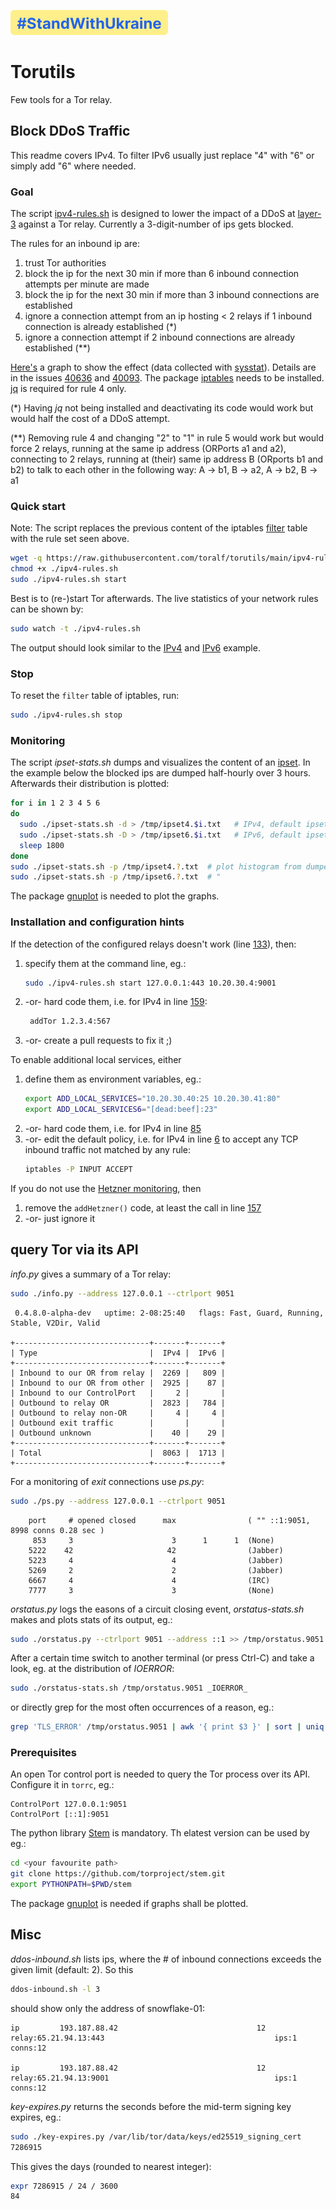 [![StandWithUkraine](https://raw.githubusercontent.com/vshymanskyy/StandWithUkraine/main/badges/StandWithUkraine.svg)](https://github.com/vshymanskyy/StandWithUkraine/blob/main/docs/README.md)

# Torutils

Few tools for a Tor relay.

## Block DDoS Traffic
This readme covers IPv4. To filter IPv6 usually just replace "4" with "6" or simply add "6" where needed.

### Goal

The script [ipv4-rules.sh](./ipv4-rules.sh) is designed to lower the impact of a DDoS
at [layer-3](https://www.infoblox.com/glossary/layer-3-of-the-osi-model-network-layer/)
against a Tor relay.
Currently a 3-digit-number of ips gets blocked.

The rules for an inbound ip are:

1. trust Tor authorities
2. block the ip for the next 30 min if more than 6 inbound connection attempts per minute are made
3. block the ip for the next 30 min if more than 3 inbound connections are established
4. ignore a connection attempt from an ip hosting < 2 relays if 1 inbound connection is already established (*)
5. ignore a connection attempt if 2 inbound connections are already established (**)

[Here's](./sysstat.svg) a graph to show the effect (data collected with [sysstat](http://pagesperso-orange.fr/sebastien.godard/)).
Details are in the issues [40636](https://gitlab.torproject.org/tpo/core/tor/-/issues/40636)
and [40093](https://gitlab.torproject.org/tpo/community/support/-/issues/40093#note_2841393).
The package [iptables](https://www.netfilter.org/projects/iptables/) needs to be installed.
[jq](https://stedolan.github.io/jq/) is required for rule 4 only.

(*) Having _jq_ not being installed and deactivating its code would work but would half the cost of a DDoS attempt.

(**) Removing rule 4 and changing "2" to "1" in rule 5 would work but would force 2 relays,
running at the same ip address (ORPorts a1 and a2), connecting to 2 relays,
running at (their) same ip address B (ORports b1 and b2) to talk to each other in the following way:
A -> b1, B -> a2, A -> b2, B -> a1

### Quick start

Note: The script replaces the previous content of the iptables [filter](https://upload.wikimedia.org/wikipedia/commons/3/37/Netfilter-packet-flow.svg) table with the rule set seen above.

```bash
wget -q https://raw.githubusercontent.com/toralf/torutils/main/ipv4-rules.sh -O ipv4-rules.sh
chmod +x ./ipv4-rules.sh
sudo ./ipv4-rules.sh start
```

Best is to (re-)start Tor afterwards.
The live statistics of your network rules can be shown by:

```bash
sudo watch -t ./ipv4-rules.sh
```

The output should look similar to the [IPv4](./iptables-L.txt) and [IPv6](./ip6tables-L.txt) example.

### Stop

To reset the `filter` table of iptables, run:

```bash
sudo ./ipv4-rules.sh stop
```

### Monitoring

The script _ipset-stats.sh_ dumps and visualizes the content of an [ipset](https://ipset.netfilter.org).
In the example below the blocked ips are dumped half-hourly over 3 hours.
Afterwards their distribution is plotted:

```bash
for i in 1 2 3 4 5 6
do
  sudo ./ipset-stats.sh -d > /tmp/ipset4.$i.txt   # IPv4, default ipset "tor-ddos"
  sudo ./ipset-stats.sh -D > /tmp/ipset6.$i.txt   # IPv6, default ipset "tor-ddos6"
  sleep 1800
done
sudo ./ipset-stats.sh -p /tmp/ipset4.?.txt  # plot histogram from dumped IPv4 data
sudo ./ipset-stats.sh -p /tmp/ipset6.?.txt  # "                          IPv6 "
```

The package [gnuplot](http://www.gnuplot.info/) is needed to plot the graphs.

### Installation and configuration hints

If the detection of the configured relays doesn't work (line [133](ipv4-rules.sh#L133)), then:
1. specify them at the command line, eg.:
    ```bash
    sudo ./ipv4-rules.sh start 127.0.0.1:443 10.20.30.4:9001
    ```
1. -or- hard code them, i.e. for IPv4 in line [159](ipv4-rules.sh#L159):
    ```bash
     addTor 1.2.3.4:567
    ```
1. -or- create a pull requests to fix it ;)

To enable additional local services, either
1. define them as environment variables, eg.:
    ```bash
    export ADD_LOCAL_SERVICES="10.20.30.40:25 10.20.30.41:80"
    export ADD_LOCAL_SERVICES6="[dead:beef]:23"
    ```
1. -or- hard code them, i.e. for IPv4 in line [85](ipv4-rules.sh#L85)
1. -or- edit the default policy, i.e. for IPv4 in line [6](ipv4-rules.sh#L6) to accept any TCP inbound traffic not matched by any rule:
    ```bash
    iptables -P INPUT ACCEPT
    ```

If you do not use the [Hetzner monitoring](https://docs.hetzner.com/robot/dedicated-server/security/system-monitor/), then
1. remove the `addHetzner()` code, at least the call in line [157](ipv4-rules.sh#L157)
1. -or- just ignore it

## query Tor via its API

_info.py_ gives a summary of a Tor relay:

```bash
sudo ./info.py --address 127.0.0.1 --ctrlport 9051
```

```console
 0.4.8.0-alpha-dev   uptime: 2-08:25:40   flags: Fast, Guard, Running, Stable, V2Dir, Valid

+------------------------------+-------+-------+
| Type                         |  IPv4 |  IPv6 |
+------------------------------+-------+-------+
| Inbound to our OR from relay |  2269 |   809 |
| Inbound to our OR from other |  2925 |    87 |
| Inbound to our ControlPort   |     2 |       |
| Outbound to relay OR         |  2823 |   784 |
| Outbound to relay non-OR     |     4 |     4 |
| Outbound exit traffic        |       |       |
| Outbound unknown             |    40 |    29 |
+------------------------------+-------+-------+
| Total                        |  8063 |  1713 |
+------------------------------+-------+-------+
```

For a monitoring of _exit_ connections use _ps.py_:

```bash
sudo ./ps.py --address 127.0.0.1 --ctrlport 9051
```

```console
    port     # opened closed      max                ( "" ::1:9051, 8998 conns 0.28 sec )
     853     3                      3      1      1  (None)
    5222    42                     42                (Jabber)
    5223     4                      4                (Jabber)
    5269     2                      2                (Jabber)
    6667     4                      4                (IRC)
    7777     3                      3                (None)
```

_orstatus.py_ logs the easons of a circuit closing event, _orstatus-stats.sh_ makes and plots stats of its output, eg.:

```bash
sudo ./orstatus.py --ctrlport 9051 --address ::1 >> /tmp/orstatus.9051
```

After a certain time switch to another terminal (or press Ctrl-C) and take a look, eg. at the distribution of _IOERROR_:

```bash
sudo ./orstatus-stats.sh /tmp/orstatus.9051 _IOERROR_
```

or directly grep for the most often occurrences of a reason, eg.:

```bash
grep 'TLS_ERROR' /tmp/orstatus.9051 | awk '{ print $3 }' | sort | uniq -c | sort -bn | tail
```

### Prerequisites
An open Tor control port is needed to query the Tor process over its API.
Configure it in `torrc`, eg.:

```console
ControlPort 127.0.0.1:9051
ControlPort [::1]:9051
```

The python library [Stem](https://stem.torproject.org/index.html) is mandatory.
Th elatest version can be used by eg.:

```bash
cd <your favourite path>
git clone https://github.com/torproject/stem.git
export PYTHONPATH=$PWD/stem
```

The package [gnuplot](http://www.gnuplot.info/) is needed if graphs shall be plotted.

## Misc

_ddos-inbound.sh_ lists ips, where the # of inbound connections exceeds the given limit (default: 2).
So this

```bash
ddos-inbound.sh -l 3
```

should show only the address of snowflake-01:

```console
ip         193.187.88.42                               12
relay:65.21.94.13:443                                      ips:1     conns:12   

ip         193.187.88.42                               12
relay:65.21.94.13:9001                                     ips:1     conns:12   
```

_key-expires.py_ returns the seconds before the mid-term signing key expires, eg.:

```bash
sudo ./key-expires.py /var/lib/tor/data/keys/ed25519_signing_cert
7286915
```

This gives the days (rounded to nearest integer):

```bash
expr 7286915 / 24 / 3600
84
```

